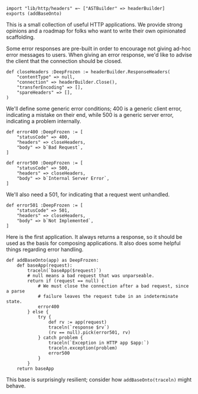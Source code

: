 ```
import "lib/http/headers" =~ ["ASTBuilder" => headerBuilder]
exports (addBaseOnto)
```

This is a small collection of useful HTTP applications. We provide strong
opinions and a roadmap for folks who want to write their own opinionated
scaffolding.

Some error responses are pre-built in order to encourage not giving ad-hoc
error messages to users. When giving an error response, we'd like to advise
the client that the connection should be closed.

```
def closeHeaders :DeepFrozen := headerBuilder.ResponseHeaders(
    "contentType" => null,
    "connection" => headerBuilder.Close(),
    "transferEncoding" => [],
    "spareHeaders" => [],
)
```

We'll define some generic error conditions; 400 is a generic client error,
indicating a mistake on their end, while 500 is a generic server error,
indicating a problem internally.

```
def error400 :DeepFrozen := [
    "statusCode" => 400,
    "headers" => closeHeaders,
    "body" => b`Bad Request`,
]

def error500 :DeepFrozen := [
    "statusCode" => 500,
    "headers" => closeHeaders,
    "body" => b`Internal Server Error`,
]
```

We'll also need a 501, for indicating that a request went unhandled.

```
def error501 :DeepFrozen := [
    "statusCode" => 501,
    "headers" => closeHeaders,
    "body" => b`Not Implemented`,
]
```

Here is the first application. It always returns a response, so it should be
used as the basis for composing applications. It also does some helpful
things regarding error handling.

```
def addBaseOnto(app) as DeepFrozen:
    def baseApp(request):
        traceln(`baseApp($request)`)
        # null means a bad request that was unparseable.
        return if (request == null) {
            # We must close the connection after a bad request, since a parse
            # failure leaves the request tube in an indeterminate state.
            error400
        } else {
            try {
                def rv := app(request)
                traceln(`response $rv`)
                (rv == null).pick(error501, rv)
            } catch problem {
                traceln(`Exception in HTTP app $app:`)
                traceln.exception(problem)
                error500
            }
        }
    return baseApp
```

This base is surprisingly resilient; consider how `addBaseOnto(traceln)` might
behave.
